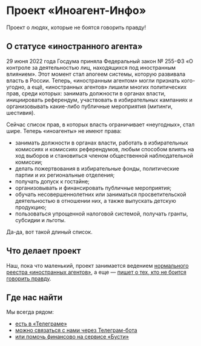 # Проект «Иноагент-Инфо»

Проект о людях, которые не боятся говорить правду!

## О статусе «иностранного агента»

29 июня 2022 года Госдума приняла Федеральный закон № 255-ФЗ «О контроле за деятельностью лиц, находящихся под иностранным влиянием». Этот момент стал апогеем системы, которую развивала власть в России. Теперь, «иностранным агентом» могли признать кого-угодно, а ещё, «иностранных агентов» лишили многих политических прав, среди которых: занимать должности в органах власти, инициировать референдум, участвовать в избирательных кампаниях и организовывать какие-либо публичные мероприятия (митинги, шестивия).

Сейчас список прав, в которых власть ограничивает «неугодных», стал шире. Теперь «иноагенты» не имеют права:

- занимать должности в органах власти, работать в избирательных комиссиях и комиссиях референдумов, любым способом влиять на ход выборов и становиться членом общественной наблюдательной комиссии;
- делать пожертвования в избирательные фонды, политические партии и их региональные отделения;
- получать допуск к гостайне;
- организовывать и финансировать публичные мероприятия;
- обучать несовершеннолетних или заниматься просветительской деятельностью в отношении них, а также выпускать детскую продукцию;
- пользоваться упрощенной налоговой системой, получать гранты, субсидии и льготы.

Да-да, вот такой длиный список.

## Что делает проект

Наш, пока что маленький, проект занимается ведением [нормального реестра «иностранных агентов»](https://inoagent-info.github.io), а еще — [пишет о тех, кто не боится говорить правду](https://t.me/inoagentinfo).

## Где нас найти

Мы всегда рядом:

- [есть в «Телеграме»][channel]
- [можно связаться с нами через Телеграм-бота][bot]
- [или помочь финансово на сервисе «Бусти»][financesup]

[channel]: https://t.me/inoagentinfo
[bot]: https://t.me/inoagentinfo_bot
[financesup]: https://boosty.to/inoagent-info
